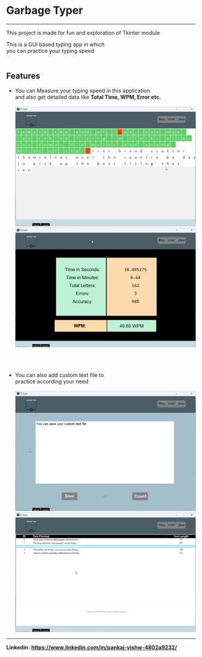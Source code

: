 
# Garbage Typer
****

This project is made for fun 
and exploration of Tkinter module

This is a GUI based typing app in which  
you can practice your 
typing speed
<br></br>

## Features
- You can Measure your typing speed in this application  
  and also get detailed data like **Total Time, WPM, Error etc.**
  <br> </br>
  ![Exm. image of typing Area](Resources/typingArea_exmp.png)
  ![Exm. image of Result page](Resources/resultPage_exmp.png)

<br> </br>

- You can also add custom text file to  
  practice according your need 
  <br> </br>
  ![Exm. image of New  File page](Resources/newFile_exmp.png)
  ![Exm. image of saved files page](Resources/savedFile_exmp.png)


--------
**Linkedin:** **https://www.linkedin.com/in/pankaj-vishw-4802a9232/**



